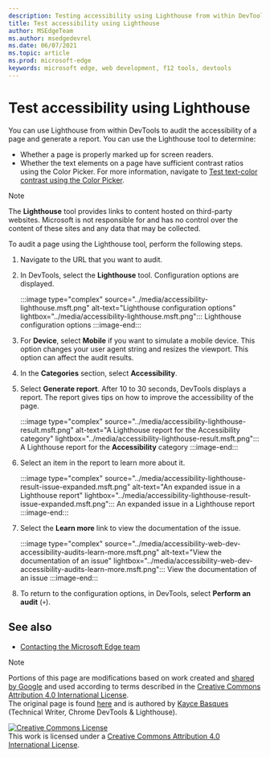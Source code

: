 ```yaml
---
description: Testing accessibility using Lighthouse from within DevTools.
title: Test accessibility using Lighthouse
author: MSEdgeTeam
ms.author: msedgedevrel
ms.date: 06/07/2021
ms.topic: article
ms.prod: microsoft-edge
keywords: microsoft edge, web development, f12 tools, devtools
---
```

<!-- this article was created on 05/11/2021 by moving a section out from the "Accessibility reference" article (reference.md) -->
<!-- Copyright Kayce Basques 

   Licensed under the Apache License, Version 2.0 (the "License");
   you may not use this file except in compliance with the License.
   You may obtain a copy of the License at

       https://www.apache.org/licenses/LICENSE-2.0

   Unless required by applicable law or agreed to in writing, software
   distributed under the License is distributed on an "AS IS" BASIS,
   WITHOUT WARRANTIES OR CONDITIONS OF ANY KIND, either express or implied.
   See the License for the specific language governing permissions and
   limitations under the License.  -->  

# Test accessibility using Lighthouse

You can use Lighthouse from within DevTools to audit the accessibility of a page and generate a report. You can use the Lighthouse tool to determine:

*   Whether a page is properly marked up for screen readers.  
*   Whether the text elements on a page have sufficient contrast ratios using the Color Picker. For more information, navigate to [Test text-color contrast using the Color Picker](color-picker.md).   

> [!NOTE]
> The **Lighthouse** tool provides links to content hosted on third-party websites.  Microsoft is not responsible for and has no control over the content of these sites and any data that may be collected.  

To audit a page using the Lighthouse tool, perform the following steps.

1.  Navigate to the URL that you want to audit.
1.  In DevTools, select the **Lighthouse** tool.  Configuration options are displayed.
    
    :::image type="complex" source="../media/accessibility-lighthouse.msft.png" alt-text="Lighthouse configuration options" lightbox="../media/accessibility-lighthouse.msft.png":::
       Lighthouse configuration options
    :::image-end:::  
    
1.  For **Device**, select **Mobile** if you want to simulate a mobile device.  This option changes your user agent string and resizes the viewport.  This option can affect the audit results.
1.  In the **Categories** section, select **Accessibility**.
1.  Select **Generate report**. After 10 to 30 seconds, DevTools displays a report.  The report gives tips on how to improve the accessibility of the page.  
    
    :::image type="complex" source="../media/accessibility-lighthouse-result.msft.png" alt-text="A Lighthouse report for the Accessibility category" lightbox="../media/accessibility-lighthouse-result.msft.png":::
       A Lighthouse report for the **Accessibility** category
    :::image-end:::  
    
1.  Select an item in the report to learn more about it.  
    
    :::image type="complex" source="../media/accessibility-lighthouse-result-issue-expanded.msft.png" alt-text="An expanded issue in a Lighthouse report" lightbox="../media/accessibility-lighthouse-result-issue-expanded.msft.png":::
       An expanded issue in a Lighthouse report
    :::image-end:::  
    
1.  Select the **Learn more** link to view the documentation of the issue.
    
    :::image type="complex" source="../media/accessibility-web-dev-accessibility-audits-learn-more.msft.png" alt-text="View the documentation of an issue" lightbox="../media/accessibility-web-dev-accessibility-audits-learn-more.msft.png":::
       View the documentation of an issue
    :::image-end:::  

1.  To return to the configuration options, in DevTools, select **Perform an audit** (`+`).    


<!-- ====================================================================== -->
## See also

*  [Contacting the Microsoft Edge team][Contact]


<!-- ====================================================================== -->
> [!NOTE]
> Portions of this page are modifications based on work created and [shared by Google][GoogleSitePolicies] and used according to terms described in the [Creative Commons Attribution 4.0 International License][CCA4IL].  
> The original page is found [here](https://developers.google.com/web/tools/chrome-devtools/accessibility/reference) and is authored by [Kayce Basques][KayceBasques] \(Technical Writer, Chrome DevTools \& Lighthouse\).  

[![Creative Commons License][CCby4Image]][CCA4IL]  
This work is licensed under a [Creative Commons Attribution 4.0 International License][CCA4IL].  


<!-- ====================================================================== -->
<!-- links -->
[Contact]: ../contact.md "Contacting the Microsoft Edge team | Microsoft Edge Developer documentation"
[ChromeWebStoreAxe]: https://chrome.google.com/webstore/detail/axe/lhdoppojpmngadmnindnejefpokejbdd "axe - Web Accessibility Testing - Chrome Web Store"  
[CCA4IL]: https://creativecommons.org/licenses/by/4.0  
[CCby4Image]: https://i.creativecommons.org/l/by/4.0/88x31.png  
[GoogleSitePolicies]: https://developers.google.com/terms/site-policies  
[KayceBasques]: https://developers.google.com/web/resources/contributors/kaycebasques  
